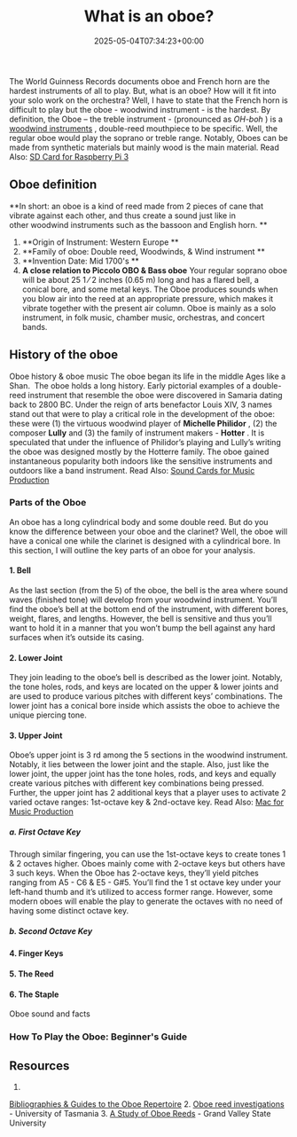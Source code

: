 ﻿---
layout: post
title: What is an oboe?
date: '2025-05-04T07:34:23+00:00'
categories:
- Recording
tags: []
slug: /what-is-an-oboe/
lastmod: 2025-05-07T12:21:29+03:00
---

The World Guinness Records documents oboe and French horn are the hardest instruments of all to play. But, what is an oboe? How will it fit into your solo work on the orchestra?
Well, I have to state that the French horn is difficult to play but the oboe - woodwind instrument - is the hardest. By definition, the Oboe – the treble instrument - (pronounced as
*OH-boh*
) is a
[woodwind instruments](https://en.wikipedia.org/wiki/Woodwind_instrument)
, double-reed mouthpiece to be specific.
Well, the regular oboe would play the soprano or treble range. Notably, Oboes can be made from synthetic materials but mainly wood is the main material. Read Also:
[SD Card for Raspberry Pi 3](https://pestpolicy.com/best-sd-card-for-raspberry-pi-3/)
## Oboe definition
**In short: an oboe is a kind of reed made from 2 pieces of cane that vibrate against each other, and thus create a sound just like in other woodwind instruments such as the bassoon and English horn. **
1. **Origin of Instrument: Western Europe **
2. **Family of oboe: Double reed, Woodwinds, & Wind instrument **
3. **Invention Date: Mid 1700's **
4. **A close relation to Piccolo OBO & Bass oboe**
Your regular soprano oboe will be about 25
1
⁄
2
inches (0.65 m) long and has a flared bell, a conical bore, and some metal keys.
The Oboe produces sounds when you blow air into the reed at an appropriate pressure, which makes it vibrate together with the present air column.
Oboe is mainly as a solo instrument, in folk music, chamber music, orchestras, and concert bands.
## History of the oboe
Oboe history & oboe music
The oboe began its life in the middle Ages like a Shan.  The oboe holds a long history. Early pictorial examples of a double-reed instrument that resemble the oboe were discovered in Samaria dating back to 2800 BC.
Under the reign of arts benefactor Louis XIV, 3 names stand out that were to play a critical role in the development of the oboe: these were (1) the virtuous woodwind player of
**Michelle Philidor**
, (2) the composer
**Lully**
and (3) the family of instrument makers -
**Hotter**
.
It is speculated that under the influence of Philidor’s playing and Lully’s writing the oboe was designed mostly by the Hotterre family.
The oboe gained instantaneous popularity both indoors like the sensitive instruments and outdoors like a band instrument.
Read Also:
[Sound Cards for Music Production](https://pestpolicy.com/best-sound-cards-for-music-production/)
### Parts of the Oboe
An oboe has a long cylindrical body and some double reed. But do you know the difference between your oboe and the clarinet?
Well, the oboe will have a conical one while the clarinet is designed with a cylindrical bore. In this section, I will outline the key parts of an oboe for your analysis.
#### 1. Bell
As the last section (from the 5) of the oboe, the bell is the area where sound waves (finished tone) will develop from your woodwind instrument.
You’ll find the oboe’s bell at the bottom end of the instrument, with different bores, weight, flares, and lengths.
However, the bell is sensitive and thus you’ll want to hold it in a manner that you won’t bump the bell against any hard surfaces when it’s outside its casing.
#### 2. Lower Joint
They join leading to the oboe’s bell is described as the lower joint.
Notably, the tone holes, rods, and keys are located on the upper & lower joints and are used to produce various pitches with different keys’ combinations.
The lower joint has a conical bore inside which assists the oboe to achieve the unique piercing tone.
#### 3. Upper Joint
Oboe’s upper joint is 3
rd
among the 5 sections in the woodwind instrument. Notably, it lies between the lower joint and the staple.
Also, just like the lower joint, the upper joint has the tone holes, rods, and keys and equally create various pitches with different key combinations being pressed.
Further, the upper joint has 2 additional keys that a player uses to activate 2 varied octave ranges: 1st-octave key & 2nd-octave key.
Read Also:
[Mac for Music Production](https://pestpolicy.com/best-mac-for-music-production/)
##### a. First Octave Key
Through similar fingering, you can use the 1st-octave keys to create tones 1 & 2 octaves higher. Oboes mainly come with 2-octave keys but others have 3 such keys. When the Oboe has 2-octave keys, they’ll yield pitches ranging from A5 - C6 & E5 - G#5.
You’ll find the 1
st
octave key under your left-hand thumb and it’s utilized to access former range. However, some modern oboes will enable the play to generate the octaves with no need of having some distinct octave key.
##### b. Second Octave Key
#### 4. Finger Keys
#### 5. The Reed
#### 6. The Staple
Oboe sound and facts
### How To Play the Oboe: Beginner's Guide
## Resources
1.
[Bibliographies & Guides to the Oboe Repertoire](https://researchguides.uoregon.edu/oboe/bibliographies)
2.
[Oboe reed investigations](https://eprints.utas.edu.au/12400/)
- University of Tasmania
3.
[A Study of Oboe Reeds](https://scholarworks.gvsu.edu/cgi/viewcontent.cgi?article=1119&context=sss)
- Grand Valley State University